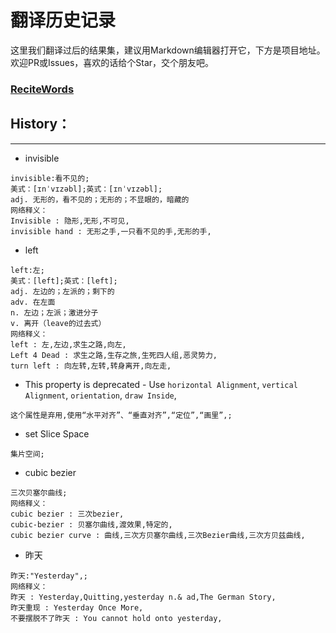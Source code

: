 # 翻译历史记录 
这里我们翻译过后的结果集，建议用Markdown编辑器打开它，下方是项目地址。欢迎PR或Issues，喜欢的话给个Star，交个朋友吧。
### [ReciteWords](https://github.com/BolexLiu/ReciteWords)

## History：

---

- invisible
```
invisible:看不见的;
美式：[ɪnˈvɪzəbl];英式：[ɪnˈvɪzəbl];
adj. 无形的，看不见的；无形的；不显眼的，暗藏的
网络释义：
Invisible : 隐形,无形,不可见,
invisible hand : 无形之手,一只看不见的手,无形的手,
```
- left
```
left:左;
美式：[left];英式：[left];
adj. 左边的；左派的；剩下的
adv. 在左面
n. 左边；左派；激进分子
v. 离开（leave的过去式）
网络释义：
left : 左,左边,求生之路,向左,
Left 4 Dead : 求生之路,生存之旅,生死四人组,恶灵势力,
turn left : 向左转,左转,转身离开,向左走,
```
- This property is deprecated - Use `horizontal Alignment`, `vertical Alignment`, `orientation`, `draw Inside`,
```
这个属性是弃用,使用“水平对齐”、“垂直对齐”,“定位”,“画里”,;
```
- set Slice Space
```
集片空间;
```
- cubic bezier
```
三次贝塞尔曲线;
网络释义：
cubic bezier : 三次bezier,
cubic-bezier : 贝塞尔曲线,渡效果,特定的,
cubic bezier curve : 曲线,三次方贝塞尔曲线,三次Bezier曲线,三次方贝兹曲线,
```
- 昨天
```
昨天:"Yesterday",;
网络释义：
昨天 : Yesterday,Quitting,yesterday n.& ad,The German Story,
昨天重现 : Yesterday Once More,
不要摆脱不了昨天 : You cannot hold onto yesterday,
```
